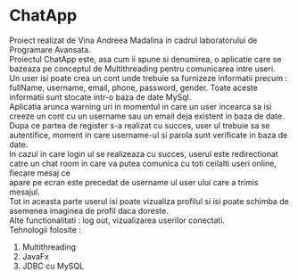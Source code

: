 # ChatApp
Proiect realizat de Vina Andreea Madalina in cadrul laboratorului de Programare Avansata. <br>
Proiectul ChatApp este, asa cum ii spune si denumirea, o aplicatie care se bazeaza pe conceptul de Multithreading pentru comunicarea intre useri. <br>
Un user isi poate crea un cont unde trebuie sa furnizeze informatii precum : fullName, username, email, phone, password, gender. Toate aceste informatii sunt stocate intr-o baza de date MySql. <br>
Aplicatia arunca warning uri in momentul in care un user incearca sa isi creeze un cont cu un username sau un email deja existent in baza de date. <br>
Dupa ce partea de register s-a realizat cu succes, user ul trebuie sa se autentifice, moment in care username-ul si parola sunt verificate in baza de date. <br>
In cazul in care login ul se realizeaza cu succes, userul este redirectionat catre un chat room in care va putea comunica cu toti ceilalti useri online, fiecare mesaj ce <br>
apare pe ecran este precedat de username ul user ului care a trimis mesajul. <br>
Tot in aceasta parte userul isi poate vizualiza profilul si isi poate schimba de asemenea imaginea de profil daca doreste. <br>
Alte functionalitati : log out, vizualizarea userilor conectati. <br>
Tehnologii folosite : <br>
  1. Multithreading <br>
  2. JavaFx
  3. JDBC cu MySQL
